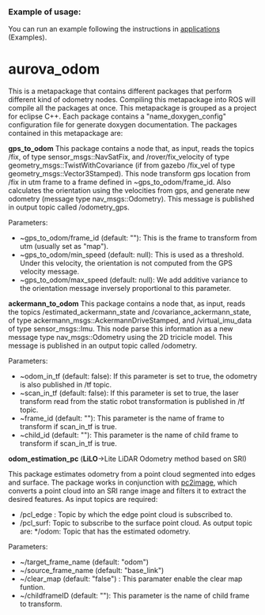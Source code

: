 ### Example of usage:

You can run an example following the instructions in [applications](https://github.com/AUROVA-LAB/applications) (Examples).

# aurova_odom
This is a metapackage that contains different packages that perform different kind of odometry nodes. Compiling this metapackage into ROS will compile all the packages at once. This metapackage is grouped as a project for eclipse C++. Each package contains a "name_doxygen_config" configuration file for generate doxygen documentation. The packages contained in this metapackage are:

**gps_to_odom**
This package contains a node that, as input, reads the topics /fix, of type sensor_msgs::NavSatFix, and /rover/fix_velocity of type geometry_msgs::TwistWithCovariance (if from gazebo /fix_vel of type geometry_msgs::Vector3Stamped). This node transform gps location from /fix in utm frame to a frame defined in ~gps_to_odom/frame_id. Also calculates the orientation using the velocities from gps, and generate new odometry (message type nav_msgs::Odometry). This message is published in output topic called /odometry_gps.

Parameters:
* ~gps_to_odom/frame_id (default: ""): This is the frame to transform from utm (usually set as "map").
* ~gps_to_odom/min_speed (default: null): This is used as a threshold. Under this velocity, the orientation is not computed from the GPS velocity message.
* ~gps_to_odom/max_speed (default: null): We add additive variance to the orientation message inversely proportional to this parameter.
 
**ackermann_to_odom**
This package contains a node that, as input, reads the topics /estimated_ackermann_state and /covariance_ackermann_state, of type ackermann_msgs::AckermannDriveStamped, and /virtual_imu_data of type sensor_msgs::Imu. This node parse this information as a new message type nav_msgs::Odometry using the 2D tricicle model. This message is published in an output topic called /odometry.

Parameters:
* ~odom_in_tf (default: false): If this parameter is set to true, the odometry is also published in /tf topic.
* ~scan_in_tf (default: false): If this parameter is set to true, the laser transform read from the static robot transformation is published in /tf topic.
* ~frame_id (default: ""): This parameter is the name of frame to transform if scan_in_tf is true.
* ~child_id (default: ""): This parameter is the name of child frame to transform if scan_in_tf is true.

**odom_estimation_pc** (**LiLO**->Lite LiDAR Odometry method based on SRI)

This package estimates odometry from a point cloud segmented into edges and surface. The package works in conjunction with [pc2image](https://github.com/AUROVA-LAB/aurova_preprocessed/tree/master/pc2image), which converts a point cloud into an SRI range image and filters it to extract the desired features. 
As input topics are required: 
* /pcl_edge : Topic by which the edge point cloud is subscribed to.
* /pcl_surf: Topic to subscribe to the surface point cloud.
As output topic are:
*/odom: Topic that has the estimated odometry. 

Parameters:
* ~/target_frame_name (default: "odom")
* ~/source_frame_name (default: "base_link")
* ~/clear_map (default: "false") : This paramater enable the clear map funtion.
* ~/childframeID (default: ""): This parameter is the name of child frame to transform.
